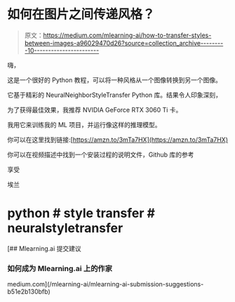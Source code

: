 # 如何在图片之间传递风格？

> 原文：<https://medium.com/mlearning-ai/how-to-transfer-styles-between-images-a96029470d26?source=collection_archive---------10----------------------->

嗨，

这是一个很好的 Python 教程，可以将一种风格从一个图像转换到另一个图像。

它基于精彩的 NeuralNeighborStyleTransfer Python 库。结果令人印象深刻，

为了获得最佳效果，我推荐 NVIDIA GeForce RTX 3060 Ti 卡。

我用它来训练我的 ML 项目，并运行像这样的推理模型。

你可以在这里找到链接:[https://amzn.to/3mTa7HX](https://amzn.to/3mTa7HX)

你可以在视频描述中找到一个安装过程的说明文件，Github 库的参考

享受

埃兰

# python # style transfer # neuralstyletransfer

[](/mlearning-ai/mlearning-ai-submission-suggestions-b51e2b130bfb) [## Mlearning.ai 提交建议

### 如何成为 Mlearning.ai 上的作家

medium.com](/mlearning-ai/mlearning-ai-submission-suggestions-b51e2b130bfb)